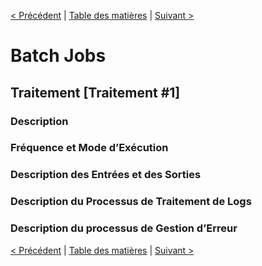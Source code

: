 [< Précédent](./0600-interfacesServices.md) | [Table des matières](./9999-toc.md) | [Suivant >](./0800-interfacesUtilisateurs.md)

# Batch Jobs

## Traitement [Traitement #1]

###	Description

###	Fréquence et Mode d’Exécution

###	Description des Entrées et des Sorties

###	Description du Processus de Traitement de Logs

### Description du processus de Gestion d’Erreur

[< Précédent](./0600-interfacesServices.md) | [Table des matières](./9999-toc.md) | [Suivant >](./0800-interfacesUtilisateurs.md)
